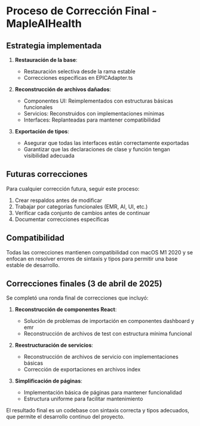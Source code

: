 # Proceso de Corrección Final - MapleAIHealth

## Estrategia implementada

1. **Restauración de la base**:
   - Restauración selectiva desde la rama estable
   - Correcciones específicas en EPICAdapter.ts

2. **Reconstrucción de archivos dañados**:
   - Componentes UI: Reimplementados con estructuras básicas funcionales
   - Servicios: Reconstruidos con implementaciones mínimas
   - Interfaces: Replanteadas para mantener compatibilidad

3. **Exportación de tipos**:
   - Asegurar que todas las interfaces están correctamente exportadas
   - Garantizar que las declaraciones de clase y función tengan visibilidad adecuada

## Futuras correcciones

Para cualquier corrección futura, seguir este proceso:

1. Crear respaldos antes de modificar
2. Trabajar por categorías funcionales (EMR, AI, UI, etc.)
3. Verificar cada conjunto de cambios antes de continuar
4. Documentar correcciones específicas

## Compatibilidad

Todas las correcciones mantienen compatibilidad con macOS M1 2020 y se enfocan en resolver errores de sintaxis y tipos para permitir una base estable de desarrollo.

## Correcciones finales (3 de abril de 2025)

Se completó una ronda final de correcciones que incluyó:

1. **Reconstrucción de componentes React**:
   - Solución de problemas de importación en componentes dashboard y emr
   - Reconstrucción de archivos de test con estructura mínima funcional

2. **Reestructuración de servicios**:
   - Reconstrucción de archivos de servicio con implementaciones básicas
   - Corrección de exportaciones en archivos index

3. **Simplificación de páginas**:
   - Implementación básica de páginas para mantener funcionalidad
   - Estructura uniforme para facilitar mantenimiento

El resultado final es un codebase con sintaxis correcta y tipos adecuados, que permite el desarrollo continuo del proyecto.
